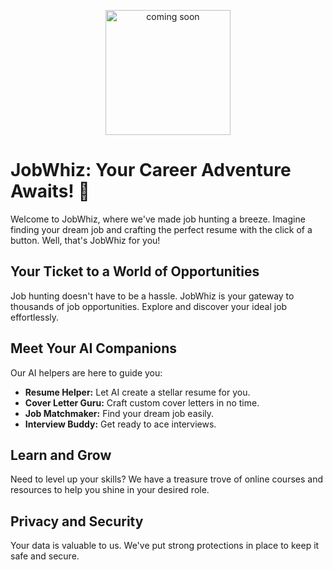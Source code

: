 <p align="center">
  <img src="https://your-project-logo-url-here.com" alt="coming soon" width="200" />
</p>

# JobWhiz: Your Career Adventure Awaits! 🚀

Welcome to JobWhiz, where we've made job hunting a breeze. Imagine finding your dream job and crafting the perfect resume with the click of a button. Well, that's JobWhiz for you!

## Your Ticket to a World of Opportunities

Job hunting doesn't have to be a hassle. JobWhiz is your gateway to thousands of job opportunities. Explore and discover your ideal job effortlessly.

## Meet Your AI Companions

Our AI helpers are here to guide you:

- **Resume Helper:** Let AI create a stellar resume for you.
- **Cover Letter Guru:** Craft custom cover letters in no time.
- **Job Matchmaker:** Find your dream job easily.
- **Interview Buddy:** Get ready to ace interviews.

## Learn and Grow

Need to level up your skills? We have a treasure trove of online courses and resources to help you shine in your desired role.

## Privacy and Security

Your data is valuable to us. We've put strong protections in place to keep it safe and secure.


